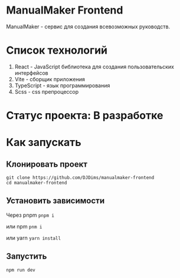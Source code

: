 # ManualMaker Frontend
ManualMaker - сервис для создания всевозможных руководств.

# Список технологий
1. React - JavaScript библиотека для создания пользовательских интерфейсов
2. Vite - сборщик приложения
3. TypeScript - язык программирования
4. Scss - css препроцессор

# Статус проекта: В разработке

# Как запускать
## Клонировать проект
```
git clone https://github.com/DJDims/manualmaker-frontend
cd manualmaker-frontend
```

## Установить зависимости
Через pnpm
```pnpm i```

или npm
```pnm i```

или yarn
```yarn install```

## Запустить
```npm run dev```
